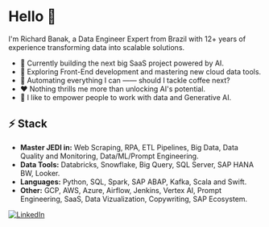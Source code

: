 # Hello 👋

I'm Richard Banak, a Data Engineer Expert from Brazil with 12+ years of experience transforming data into scalable solutions.

- 🔭 Currently building the next big SaaS project powered by AI.
- 🌱 Exploring Front-End development and mastering new cloud data tools.
- 🤔 Automating everything I can —— should I tackle coffee next?
- ❤️ Nothing thrills me more than unlocking AI's potential.
- 👯 I like to empower people to work with data and Generative AI.

## ⚡ Stack

* **Master JEDI in:** Web Scraping, RPA, ETL Pipelines, Big Data, Data Quality and Monitoring, Data/ML/Prompt Engineering.
* **Data Tools:** Databricks, Snowflake, Big Query, SQL Server, SAP HANA BW, Looker.
* **Languages:** Python, SQL, Spark, SAP ABAP, Kafka, Scala and Swift.
* **Other:** GCP, AWS, Azure, Airflow, Jenkins, Vertex AI, Prompt Engineering, SaaS, Data Vizualization, Copywriting, SAP Ecosystem.

[![LinkedIn](https://img.shields.io/badge/linkedin-%230077B5.svg?style=for-the-badge&logo=linkedin&logoColor=white)](https://www.linkedin.com/in/richard-banak/)

<!--
**Richardbnk/Richardbnk** is a ✨ _special_ ✨ repository because its `README.md` (this file) appears on your GitHub profile.

Here are some ideas to get you started:

- 🔭 I’m currently working on the next big SaaS project with AI.
- 🌱 I’m currently learning ...
- 👯 I’m looking to collaborate on ...
- 🤔 I’m looking for help with ...
- 💬 Ask me about ...
- 📫 How to reach me: ...
- 😄 Pronouns: ...
- ⚡ Fun fact: ...
-->
